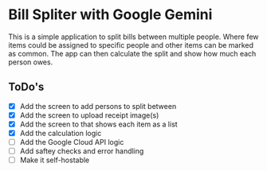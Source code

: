 # Bill Spliter with Google Gemini

This is a simple application to split bills between multiple people. Where few items could be assigned to specific people and other items can be marked as common.
The app can then calculate the split and show how much each person owes.

## ToDo's
- [x] Add the screen to add persons to split between
- [x] Add the screen to upload receipt image(s)
- [x] Add the screen to that shows each item as a list
- [x] Add the calculation logic
- [ ] Add the Google Cloud API logic
- [ ] Add saftey checks and error handling
- [ ] Make it self-hostable

